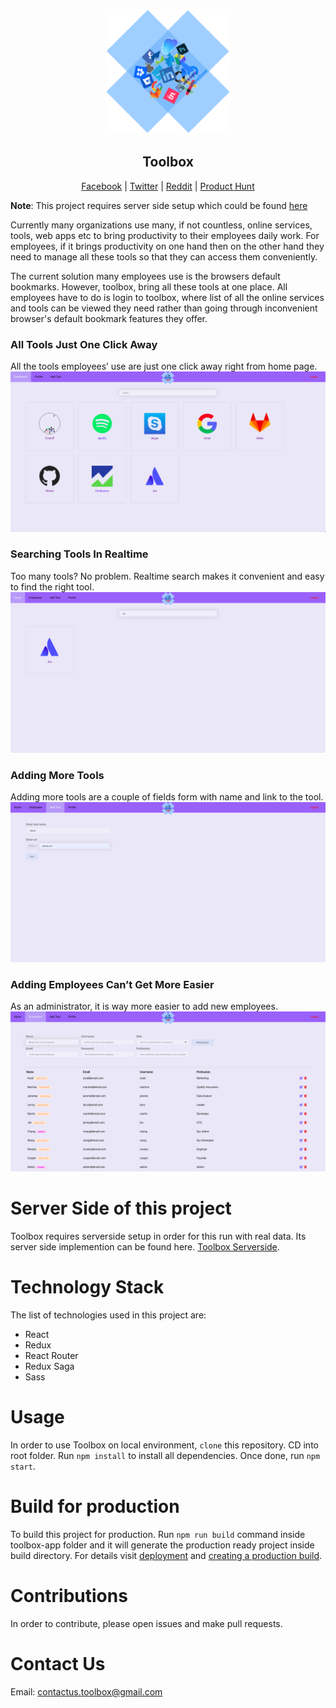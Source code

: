 <p align="center">
  <img src="screenshots/logo.png" />
</p>
<h2 align="center">Toolbox</h2>
<p align="center">
  <a target="_blank" href='https://www.facebook.com/pg/Toolboxtp-107283820665269/about/'>Facebook</a> |
  <a target="_blank" href='https://twitter.com/ToolboxTp'>Twitter</a> |
  <a target="_blank" href='https://www.reddit.com/user/contactustoolbox'>Reddit</a> |
  <a target="_blank" href='https://www.producthunt.com/posts/toolbox-tp'>Product Hunt</a>
</p>

**Note**: This project requires server side setup which could be found [here](https://github.com/toolboxtheplatform/toolbox.server)

Currently many organizations use many, if not countless, online services, tools, web apps etc to bring productivity to their employees daily work. For employees, if it brings productivity on one hand then on the other hand they need to manage all these tools so that they can access them conveniently.

The current solution many employees use is the browsers default bookmarks. However, toolbox, bring all these tools at one place. All employees have to do is login to toolbox, where list of all the online services and tools can be viewed they need rather than going through inconvenient browser's default bookmark features they offer.

### All Tools Just One Click Away
All the tools employees’ use are just one click away right from home page.
![Screenshot](screenshots/tools.png)

### Searching Tools In Realtime
Too many tools? No problem. Realtime search makes it convenient and easy to find the right tool.
![Screenshot](screenshots/searching.png)

### Adding More Tools
Adding more tools are a couple of fields form with name and link to the tool.
![Screenshot](screenshots/adding-tools.png)

### Adding Employees Can’t Get More Easier
As an administrator, it is way more easier to add new employees.
![Screenshot](screenshots/adding-employees.png)

# Server Side of this project
Toolbox requires serverside setup in order for this run with real data. Its server side implemention can be found here. [Toolbox Serverside](https://github.com/toolboxtheplatform/toolbox.server).

# Technology Stack
The list of technologies used in this project are:
* React
* Redux
* React Router
* Redux Saga
* Sass

# Usage
In order to use Toolbox on local environment, `clone` this repository. CD into root folder. Run `npm install` to install all dependencies. Once done, run `npm start`.

# Build for production
To build this project for production. Run `npm run build` command inside toolbox-app folder and it will generate the production ready project inside build directory. For details visit [deployment](https://facebook.github.io/create-react-app/docs/deployment) and [creating a production build](https://facebook.github.io/create-react-app/docs/production-build).

# Contributions
In order to contribute, please open issues and make pull requests.

# Contact Us
Email: contactus.toolbox@gmail.com
